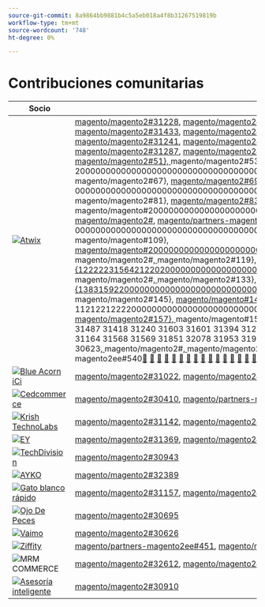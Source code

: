 ```yaml
---
source-git-commit: 8a9864bb9881b4c5a5eb018a4f8b31267519819b
workflow-type: tm+mt
source-wordcount: '748'
ht-degree: 0%

---
```

# Contribuciones comunitarias

| Socio | Solicitudes de extracción | Problemas relacionados con GitHub |
| ------- | ------- | ------- |
| <a target="_blank" href="https://partners.magento.com/portal/directory/?query=Atwix"><img alt="Atwix" src="https://avatars.githubusercontent.com/t/2617739?s=400&v=4"></a> | [magento/magento2#31228](https://github.com/magento/magento2/pull/31228), [magento/magento2#31025](https://github.com/magento/magento2/pull/31025), [magento/magento2#30996](https://github.com/magento/magento2/pull/30996), [magento/magento2#31128](https://github.com/magento/magento2/pull/31128), [magento/magento2#31053](https://github.com/magento/magento2/pull/31053), [magento/magento2#30837](https://github.com/magento/magento2/pull/30837), [magento/magento2#31433](https://github.com/magento/magento2/pull/31433), [magento/magento2#31079](https://github.com/magento/magento2/pull/31079), [magento/magento2#31013](https://github.com/magento/magento2/pull/31013), [magento/magento2#31261](https://github.com/magento/magento2/pull/31261), [magento/magento2#31016](https://github.com/magento/magento2/pull/31016), [magento/magento2#30986](https://github.com/magento/magento2/pull/30986), [magento/magento2#31241](https://github.com/magento/magento2/pull/31241), [magento/magento2#31243](https://github.com/magento/magento2/pull/31243), [magento/magento2#31221](https://github.com/magento/magento2/pull/31221), [magento/magento2#31123](https://github.com/magento/magento2/pull/31123), [magento/magento2#31147](https://github.com/magento/magento2/pull/31147), [magento/magento2#31097](https://github.com/magento/magento2/pull/31097), [magento/magento2#31287](https://github.com/magento/magento2/pull/31287), [magento/magento2#31099](https://github.com/magento/magento2/pull/31099), [magento/magento#2#41&rbrace;, ](https://github.com/magento/magento2/pull/31420)magento/magento2#2[, ](https://github.com/magento/magento2/pull/31320)31420 [magento/magento2#](https://github.com/magento/magento2/pull/30776), [magento/magento2#](https://github.com/magento/magento2/pull/31564), [magento/magento2#51&rbrace;, ](https://github.com/magento/magento2/pull/31827)magento/magento2#53&rbrace;, [magento/magento2#55&rbrace;, ](https://github.com/magento/magento2/pull/31592)magento/magento#2, {57, [magento/magento2#59}, ](https://github.com/magento/magento2/pull/31634)magento/magento2 20000000000000000000000000000000000000000000000000000000000000000000000000000000 [magento/magento2#](https://github.com/magento/magento2/pull/31436), [magento/magento2#](https://github.com/magento/magento2/pull/31371), [magento/magento2#65&rbrace;, ](https://github.com/magento/magento2/pull/31323)magento/magento2#67&rbrace;, [magento/magento2#69&rbrace;, ](https://github.com/magento/magento2/pull/31057)magento/magento2#71&rbrace;, [magento/magento2#73&rbrace;, ](https://github.com/magento/magento2/pull/31009)magento/magento2 2 00000000000000000000000000000000000000000000000000000000000000000000000000000[magento/magento2#](https://github.com/magento/magento2/pull/31595), [magento/magento2#](https://github.com/magento/magento2/pull/31452), [magento/magento2#79&rbrace;, ](https://github.com/magento/magento2/pull/31458)magento/magento2#81&rbrace;, [magento/magento2#83&rbrace;, ](https://github.com/magento/magento2/pull/31487)magento/magento#2000000000000000000000000000000000000000000000000000000000000000000000000000000000000000000000000000[magento/magento2#](https://github.com/magento/magento2/pull/31418), [magento/magento2#](https://github.com/magento/magento2/pull/31240), [magento/partners-magento2ee#280](https://github.com/magento/magento2/pull/31603), [magento/magento2#97&rbrace;, ](https://github.com/magento/magento2/pull/31601)magento/magento2#99&rbrace;, [magento/magento2#101&rbrace;, ](https://github.com/magento/magento2/pull/31394)magento#20000000000 00000000000000000000000000000000000000000000000000000000000000000000000000 [magento/magento2#31320](https://github.com/magento/magento2/pull/31247), [magento/magento2#](https://github.com/magento/magento2/pull/31508), [magento/magento2#107&rbrace;, ](https://github.com/magento/magento2/pull/31449)magento/magento#109&rbrace;, [magento/magento#2000000000000000000000000000000000000000000000000000000000000000000000000000000000000000000000000000](https://github.com/magento/magento2/pull/31776)magento/magento2#30776[, ](https://github.com/magento/magento2/pull/31788)magento/magento2#[, ](https://github.com/magento/magento2/pull/29047)magento/magento2#119&rbrace;, [magento/magento#121&rbrace;, {12222231564212202000000000000000000000000000000000000000000000000000000000000000000000000000000000000000000000](https://github.com/magento/partners-magento2ee/pull/280)magento/magento2#31827[, ](https://github.com/magento/magento2/pull/32071)magento/magento2#[, ](https://github.com/magento/magento2/pull/31936)magento/magento2#133}, [magento/magento#135&rbrace;, ](https://github.com/magento/magento2/pull/31924)magento/magento#137&rbrace;, [magento/magento2#139&rbrace;, {13831592200000000000000000000000000000000000000000000000000000000000000000000000000000000](https://github.com/magento/magento2/pull/31918)magento/magento2#31634[, ](https://github.com/magento/magento2/pull/31859)magento/magento2#[, ](https://github.com/magento/magento2/pull/31864)magento/magento2#145}, [magento/magento#147&rbrace;, ](https://github.com/magento/magento2/pull/31604)magento/magento#149&rbrace;, {1500 magento/magento#20000 1121221222200000000000000000000000000000000000000000000000000000000000000000000000[magento/magento2#31436](https://github.com/magento/magento2/pull/31510), [magento/magento2#](https://github.com/magento/magento2/pull/31512), [magento/magento2#157}, ](https://github.com/magento/magento2/pull/31502)magento/magento#159&rbrace;, [magento/magento#161&rbrace;, {16231371](https://github.com/magento/magento2/pull/31488), [magento/magento#163}, ](https://github.com/magento/magento2/pull/31454)magento/magento2#31323 31057 31009 31595 31452 31458 31487 31418 31240 31603 31601 31394 31247 31508 31449 31776 31788 29047 32071 31936 31924 31918 31859 31864 31604 31510 31512 31502 31488 31454 31507 31164 31568 31569 31851 32078 31953 31961 30850 31395 31390 31451 32467 32477 32524 32517 32463 32498 32288 32353 32539 32465 32295 32759 31938 32356 30623[, ](https://github.com/magento/magento2/pull/31507)magento/magento2#[, ](https://github.com/magento/magento2/pull/31164)magento/magento2#169&rbrace;, [magento/magento2#171&rbrace;, ](https://github.com/magento/magento2/pull/31568)magento/magento#173&rbrace;, [magento/partners-magento2ee#1739{1 ](https://github.com/magento/magento2/pull/31569)magento/partners-magento2ee#540[&#128279;](https://github.com/magento/magento2/pull/31851) [&#128279;](https://github.com/magento/magento2/pull/32078) [&#128279;](https://github.com/magento/magento2/pull/31953) [&#128279;](https://github.com/magento/magento2/pull/31961) [&#128279;](https://github.com/magento/magento2/pull/30850) [&#128279;](https://github.com/magento/magento2/pull/31395) [&#128279;](https://github.com/magento/magento2/pull/31390) [&#128279;](https://github.com/magento/magento2/pull/31451) [&#128279;](https://github.com/magento/magento2/pull/32467) [&#128279;](https://github.com/magento/magento2/pull/32477) [&#128279;](https://github.com/magento/magento2/pull/32524) [&#128279;](https://github.com/magento/magento2/pull/32517) [&#128279;](https://github.com/magento/magento2/pull/32463) [&#128279;](https://github.com/magento/magento2/pull/32498) [&#128279;](https://github.com/magento/magento2/pull/32288) [&#128279;](https://github.com/magento/magento2/pull/32353) [&#128279;](https://github.com/magento/magento2/pull/32539) [&#128279;](https://github.com/magento/magento2/pull/32465) [&#128279;](https://github.com/magento/magento2/pull/32295) [&#128279;](https://github.com/magento/magento2/pull/32759) [&#128279;](https://github.com/magento/magento2/pull/31938) [&#128279;](https://github.com/magento/magento2/pull/32356) [&#128279;](https://github.com/magento/magento2/pull/30623) [&#128279;](https://github.com/magento/partners-magento2ee/pull/539) [&#128279;](https://github.com/magento/partners-magento2ee/pull/540) | [magento/magento2#31233](https://github.com/magento/magento2/issues/31233), [magento/magento2#31031](https://github.com/magento/magento2/issues/31031), [magento/magento2#31056](https://github.com/magento/magento2/issues/31056), [magento/magento2#31130](https://github.com/magento/magento2/issues/31130), [magento/magento2#31074](https://github.com/magento/magento2/issues/31074), [magento/magento2#30858](https://github.com/magento/magento2/issues/30858), [magento/magento2#31438](https://github.com/magento/magento2/issues/31438), [magento/magento2#31160](https://github.com/magento/magento2/issues/31160), [magento/magento2#31034](https://github.com/magento/magento2/issues/31034), [magento/magento2#31168](https://github.com/magento/magento2/issues/31168), [magento/magento2#31033](https://github.com/magento/magento2/issues/31033), [magento/magento2#31039](https://github.com/magento/magento2/issues/31039), [magento/magento2#31250](https://github.com/magento/magento2/issues/31250), [magento/magento2#31249](https://github.com/magento/magento2/issues/31249), [magento/magento2#31234](https://github.com/magento/magento2/issues/31234), [magento/magento2#31129](https://github.com/magento/magento2/issues/31129), [magento/magento2#31153](https://github.com/magento/magento2/issues/31153), [magento/magento2#31132](https://github.com/magento/magento2/issues/31132), [magento/magento2#31290](https://github.com/magento/magento2/issues/31290), [magento/magento2#31131](https://github.com/magento/magento2/issues/31131), [magento/magento#2#41}, ](https://github.com/magento/magento2/issues/31440)magento/magento2#2[, ](https://github.com/magento/magento2/issues/31327)31440 [magento/magento2#](https://github.com/magento/magento2/issues/30784), [magento/magento2#](https://github.com/magento/magento2/issues/31575), [magento/magento2#51&rbrace;, ](https://github.com/magento/magento2/issues/31844)magento/magento2#53&rbrace;, [magento/magento2#55&rbrace;, ](https://github.com/magento/magento2/issues/31628)magento/magento#2, {57, [magento/magento2#59}, ](https://github.com/magento/magento2/issues/31647)magento/magento2 20000000000000000000000000000000000000000000000000000000000000000000000000000000 [magento/magento2#](https://github.com/magento/magento2/issues/31437), [magento/magento2#](https://github.com/magento/magento2/issues/31442), [magento/magento2#65&rbrace;, ](https://github.com/magento/magento2/issues/31325)magento/magento2#67&rbrace;, [magento/magento2#69&rbrace;, ](https://github.com/magento/magento2/issues/31073)magento/magento2#71&rbrace;, [magento/magento2#73&rbrace;, ](https://github.com/magento/magento2/issues/31036)magento/magento2 2 00000000000000000000000000000000000000000000000000000000000000000000000000000[magento/magento2#](https://github.com/magento/magento2/issues/31627), [magento/magento2#](https://github.com/magento/magento2/issues/31632), [magento/magento2#79&rbrace;, ](https://github.com/magento/magento2/issues/31522)magento/magento2#81&rbrace;, [magento/magento2#83&rbrace;, ](https://github.com/magento/magento2/issues/31521)magento/magento#2000000000000000000000000000000000000000000000000000000000000000000000000000000000000000000000000000[magento/magento2#](https://github.com/magento/magento2/issues/31441), [magento/partners-magento2ee#](https://github.com/magento/magento2/issues/31251), [magento/partners-magento2ee#95&rbrace;, ](https://github.com/magento/magento2/issues/31624)magento/partners-magento2ee#97&rbrace;, [magento/partners-magento2ee#99&rbrace;, ](https://github.com/magento/magento2/issues/31626)magento/magento2#101&rbrace;, [magento/partners313272 ](https://github.com/magento/magento2/issues/31403)magento/magento2#30784[, ](https://github.com/magento/magento2/issues/31248)magento/magento2#[, ](https://github.com/magento/magento2/issues/31516)magento/magento2#107&rbrace;, [magento/magento#109&rbrace;, ](https://github.com/magento/magento2/issues/31524)magento/magento#2000000000000000000000000000000000000000000000000000000000000000000000000000000000000000000000000000[magento/magento2#31575](https://github.com/magento/magento2/issues/31801), [magento/magento2#](https://github.com/magento/magento2/issues/28522), [magento/magento2#119&rbrace;, ](https://github.com/magento/partners-magento2ee/issues/28586)magento/magento#121&rbrace;, [magento/magento#222, ](https://github.com/magento/partners-magento2ee/issues/31435)magento/magento#225&rbrace;, {122222318442222282022220000000000000000000000000000000000000000000000000000000000000000000 [magento/magento2#31628](https://github.com/magento/partners-magento2ee/issues/31560), [magento/magento2#](https://github.com/magento/partners-magento2ee/issues/31561), [magento/magento2#131}, ](https://github.com/magento/magento2/issues/32072)magento/magento#133&rbrace;, [magento/magento#135&rbrace;, ](https://github.com/magento/magento2/issues/31937)magento/magento#137&rbrace;, {137 2222222222222222222222222222222222222222222222222222222222222222222222222222222222[magento/magento2#31647](https://github.com/magento/magento2/issues/31902), [magento/magento2#](https://github.com/magento/magento2/issues/31860), [magento/magento2#143}, ](https://github.com/magento/magento2/issues/31865)magento/magento#145&rbrace;, {1460000000000000000000000000000000000000000000000000000000000000000000000000000000000000000000000000000000[magento/magento2#31437](https://github.com/magento/magento2/issues/31623), [magento/magento2#](https://github.com/magento/magento2/issues/31515), [magento/magento2#157}, ](https://github.com/magento/magento2/issues/31514)magento/magento#159&rbrace;, [magento/magento#161&rbrace;, {16231442](https://github.com/magento/magento2/issues/31519), [magento/magento#163}, ](https://github.com/magento/magento2/issues/31520)magento/magento2#31325 31073 31036 31627 31632 31522 31521 31441 31251 31624 31626 31403 31248 31516 31524 31801 28522 28586 31435 31560 31561 32072 31937 31902 31860 31865 31623 31515 31514 31519 31520 31517 31075 31574 31573 31852 32079 31954 31962 30855 30645 31523 32505 32504 32583 32518 32507 32569 32502 32379 32279 32568 32506 32377 32577 29631 30210 32574 32928[, ](https://github.com/magento/magento2/issues/31517)magento/magento2#4451[, ](https://github.com/magento/magento2/issues/31075)magento/magento2#169&rbrace;, [magento/magento2#171&rbrace;, ](https://github.com/magento/magento2/issues/31574)magento/magento#167&rbrace;, [magento/magento2#173&rbrace;, ](https://github.com/magento/magento2/issues/31573)magento/partners-magento2ee#[, ](https://github.com/magento/magento2/issues/31852)magento/partners-magento2ee#177&rbrace;[&#128279;](https://github.com/magento/magento2/issues/32079) [&#128279;](https://github.com/magento/magento2/issues/31954) [&#128279;](https://github.com/magento/magento2/issues/31962) [&#128279;](https://github.com/magento/magento2/issues/30855) [&#128279;](https://github.com/magento/magento2/issues/30645) [&#128279;](https://github.com/magento/magento2/issues/31523) [&#128279;](https://github.com/magento/magento2/issues/32505) [&#128279;](https://github.com/magento/magento2/issues/32504) [&#128279;](https://github.com/magento/magento2/issues/32583) [&#128279;](https://github.com/magento/magento2/issues/32518) [&#128279;](https://github.com/magento/magento2/issues/32507) [&#128279;](https://github.com/magento/magento2/issues/32569) [&#128279;](https://github.com/magento/magento2/issues/32502) [&#128279;](https://github.com/magento/magento2/issues/32379) [&#128279;](https://github.com/magento/magento2/issues/32279) [&#128279;](https://github.com/magento/magento2/issues/32568) [&#128279;](https://github.com/magento/magento2/issues/32506) [&#128279;](https://github.com/magento/magento2/issues/32377) [&#128279;](https://github.com/magento/magento2/issues/4451) [&#128279;](https://github.com/magento/magento2/issues/32577) [&#128279;](https://github.com/magento/magento2/issues/29631) [&#128279;](https://github.com/magento/magento2/issues/30210) [&#128279;](https://github.com/magento/partners-magento2ee/issues/32574) [&#128279;](https://github.com/magento/partners-magento2ee/issues/32928) |
| <a target="_blank" href="https://solutionpartners.adobe.com/s/directory/detail/blue+acorn+ici"><img alt="Blue Acorn iCi" src="https://avatars.githubusercontent.com/t/2916141?s=400&v=4"></a> | [magento/magento2#31022](https://github.com/magento/magento2/pull/31022), [magento/magento2#28926](https://github.com/magento/magento2/pull/28926), [magento/magento2#30992](https://github.com/magento/magento2/pull/30992), [magento/magento2#30881](https://github.com/magento/magento2/pull/30881), [magento/magento2#30938](https://github.com/magento/magento2/pull/30938), [magento/magento2#31621](https://github.com/magento/magento2/pull/31621) | [magento/magento2#30265](https://github.com/magento/magento2/issues/30265), [magento/magento2#29528](https://github.com/magento/magento2/issues/29528), [magento/magento2#30286](https://github.com/magento/magento2/issues/30286), [magento/magento2#30880](https://github.com/magento/magento2/issues/30880), [magento/magento2#29690](https://github.com/magento/magento2/issues/29690), [magento/magento2#27678](https://github.com/magento/magento2/issues/27678) |
| <a target="_blank" href="https://partners.magento.com/portal/directory/?query=Cedcommerce"><img alt="Cedcommerce" src="https://avatars.githubusercontent.com/t/3028824?s=400&v=4"></a> | [magento/magento2#30410](https://github.com/magento/magento2/pull/30410), [magento/partners-magento2ee#444](https://github.com/magento/partners-magento2ee/pull/444), [magento/magento2#31736](https://github.com/magento/magento2/pull/31736), [magento/magento2#31584](https://github.com/magento/magento2/pull/31584), [magento/partners-magento2ee#449](https://github.com/magento/partners-magento2ee/pull/449) | [magento/magento2#30424](https://github.com/magento/magento2/issues/30424), [magento/partners-magento2ee#31111](https://github.com/magento/partners-magento2ee/issues/31111), [magento/magento2#31660](https://github.com/magento/magento2/issues/31660), [magento/partners-magento2ee#31331](https://github.com/magento/partners-magento2ee/issues/31331) |
| <a target="_blank" href="https://solutionpartners.adobe.com/s/directory/detail/krish+technolabs"><img alt="Krish TechnoLabs" src="https://avatars.githubusercontent.com/t/2849637?s=400&v=4"></a> | [magento/magento2#31142](https://github.com/magento/magento2/pull/31142), [magento/magento2#29991](https://github.com/magento/magento2/pull/29991), [magento/magento2#31208](https://github.com/magento/magento2/pull/31208), [magento/magento2#29804](https://github.com/magento/magento2/pull/29804) | [magento/magento2#30911](https://github.com/magento/magento2/issues/30911), [magento/magento2#29936](https://github.com/magento/magento2/issues/29936), [magento/magento2#31188](https://github.com/magento/magento2/issues/31188), [magento/magento2#29365](https://github.com/magento/magento2/issues/29365), [magento/magento2#29805](https://github.com/magento/magento2/issues/29805) |
| <a target="_blank" href="https://partners.magento.com/portal/directory/?query=EY"><img alt="EY" src="https://avatars.githubusercontent.com/t/3415735?s=400&v=4"></a> | [magento/magento2#31369](https://github.com/magento/magento2/pull/31369), [magento/magento2#30615](https://github.com/magento/magento2/pull/30615), [magento/magento2#31490](https://github.com/magento/magento2/pull/31490), [magento/partners-magento2ee#445](https://github.com/magento/partners-magento2ee/pull/445) | [magento/magento2#4451](https://github.com/magento/magento2/issues/4451), [magento/magento2#29302](https://github.com/magento/magento2/issues/29302), [magento/partners-magento2ee#31196](https://github.com/magento/partners-magento2ee/issues/31196) |
| <a target="_blank" href="https://partners.magento.com/portal/directory/?query=TechDivision"><img alt="TechDivision" src="https://avatars.githubusercontent.com/t/2617775?s=400&v=4"></a> | [magento/magento2#30943](https://github.com/magento/magento2/pull/30943) | [magento/magento2#30936](https://github.com/magento/magento2/issues/30936) |
| <a target="_blank" href="https://partners.magento.com/portal/directory/?query=AYKO"><img alt="AYKO" src="https://avatars.githubusercontent.com/t/2841512?s=400&v=4"></a> | [magento/magento2#32389](https://github.com/magento/magento2/pull/32389) | [magento/magento2#32088](https://github.com/magento/magento2/issues/32088) |
| <a target="_blank" href="https://solutionpartners.adobe.com/s/directory/detail/fast+white+cat"><img alt="Gato blanco rápido" src="https://avatars.githubusercontent.com/t/3579504?s=400&v=4"></a> | [magento/magento2#31157](https://github.com/magento/magento2/pull/31157), [magento/magento2#31886](https://github.com/magento/magento2/pull/31886) | [magento/magento2#30724](https://github.com/magento/magento2/issues/30724), [magento/magento2#30471](https://github.com/magento/magento2/issues/30471) |
| <a target="_blank" href="https://partners.magento.com/portal/directory/?query=Fisheye"><img alt="Ojo De Peces" src="https://avatars.githubusercontent.com/t/3171724?s=400&v=4"></a> | [magento/magento2#30695](https://github.com/magento/magento2/pull/30695) | [magento/magento2#30788](https://github.com/magento/magento2/issues/30788) |
| <a target="_blank" href="https://partners.magento.com/portal/directory/?query=Vaimo"><img alt="Vaimo" src="https://avatars.githubusercontent.com/t/2617778?s=400&v=4"></a> | [magento/magento2#30626](https://github.com/magento/magento2/pull/30626) | [magento/magento2#30622](https://github.com/magento/magento2/issues/30622) |
| <a target="_blank" href="https://partners.magento.com/portal/directory/?query=Ziffity"><img alt="Ziffity" src="https://avatars.githubusercontent.com/t/3432500?s=400&v=4"></a> | [magento/partners-magento2ee#451](https://github.com/magento/partners-magento2ee/pull/451), [magento/magento2#31482](https://github.com/magento/magento2/pull/31482) | [magento/magento2#31557](https://github.com/magento/magento2/issues/31557) |
| <img alt="MRM COMMERCE" src="https://avatars.githubusercontent.com/t/3714179?s=400&v=4"></a> | [magento/magento2#32612](https://github.com/magento/magento2/pull/32612), [magento/magento2#32610](https://github.com/magento/magento2/pull/32610) | [magento/magento2#32578](https://github.com/magento/magento2/issues/32578), [magento/magento2#32658](https://github.com/magento/magento2/issues/32658) |
| <a target="_blank" href="https://solutionpartners.adobe.com/s/directory/detail/aligent+consulting"><img alt="Asesoría inteligente" src="https://avatars.githubusercontent.com/t/2686050?s=400&v=4"></a> | [magento/magento2#30910](https://github.com/magento/magento2/pull/30910) | [magento/magento2#30909](https://github.com/magento/magento2/issues/30909) |
